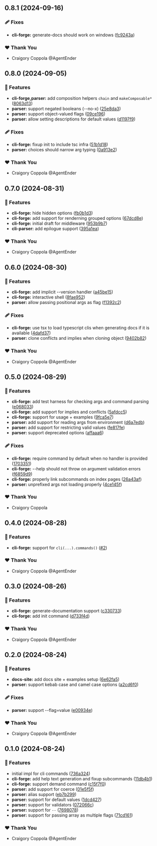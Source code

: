 ## 0.8.1 (2024-09-16)


### 🩹 Fixes

- **cli-forge:** generate-docs should work on windows ([fc9243a](https://github.com/agentender/cli-forge/commit/fc9243a))

### ❤️  Thank You

- Craigory Coppola @AgentEnder

## 0.8.0 (2024-09-05)


### 🚀 Features

- **cli-forge,parser:** add composition helpers `chain` and `makeComposable*` ([8063d13](https://github.com/agentender/cli-forge/commit/8063d13))
- **parser:** support negated booleans (--no-x) ([25e8da3](https://github.com/agentender/cli-forge/commit/25e8da3))
- **parser:** support object-valued flags ([09ce196](https://github.com/agentender/cli-forge/commit/09ce196))
- **parser:** allow setting descriptions for default values ([d1197f9](https://github.com/agentender/cli-forge/commit/d1197f9))

### 🩹 Fixes

- **cli-forge:** fixup init to include tsc infra ([51b1d18](https://github.com/agentender/cli-forge/commit/51b1d18))
- **parser:** choices should narrow arg typing ([0a913e2](https://github.com/agentender/cli-forge/commit/0a913e2))

### ❤️  Thank You

- Craigory Coppola @AgentEnder

## 0.7.0 (2024-08-31)


### 🚀 Features

- **cli-forge:** hide hidden options ([fb0b1d3](https://github.com/agentender/cli-forge/commit/fb0b1d3))
- **cli-forge:** add support for renderning grouped options ([67dcd8e](https://github.com/agentender/cli-forge/commit/67dcd8e))
- **cli-forge:** initial draft for middleware ([953b9b7](https://github.com/agentender/cli-forge/commit/953b9b7))
- **cli-parser:** add epilogue support ([395a1ea](https://github.com/agentender/cli-forge/commit/395a1ea))

### ❤️  Thank You

- Craigory Coppola @AgentEnder

## 0.6.0 (2024-08-30)


### 🚀 Features

- **cli-forge:** add implicit --version handler ([a45be15](https://github.com/agentender/cli-forge/commit/a45be15))
- **cli-forge:** interactive shell ([8fae952](https://github.com/agentender/cli-forge/commit/8fae952))
- **parser:** allow passing positional args as flag ([f1392c2](https://github.com/agentender/cli-forge/commit/f1392c2))

### 🩹 Fixes

- **cli-forge:** use tsx to load typescript clis when generating docs if it is available ([4dafd37](https://github.com/agentender/cli-forge/commit/4dafd37))
- **parser:** clone conflicts and implies when cloning object ([9402b82](https://github.com/agentender/cli-forge/commit/9402b82))

### ❤️  Thank You

- Craigory Coppola @AgentEnder

## 0.5.0 (2024-08-29)


### 🚀 Features

- **cli-forge:** add test harness for checking args and command parsing ([e068033](https://github.com/agentender/cli-forge/commit/e068033))
- **cli-forge:** add support for implies and conflicts ([5afdcc5](https://github.com/agentender/cli-forge/commit/5afdcc5))
- **cli-forge:** support for usage + examples ([9fca5e7](https://github.com/agentender/cli-forge/commit/9fca5e7))
- **parser:** add support for reading args from environment ([d6a7edb](https://github.com/agentender/cli-forge/commit/d6a7edb))
- **parser:** add support for restricting valid values ([fe817fe](https://github.com/agentender/cli-forge/commit/fe817fe))
- **parser:** support deprecated options ([affaaa6](https://github.com/agentender/cli-forge/commit/affaaa6))

### 🩹 Fixes

- **cli-forge:** require command by default when no handler is provided ([1703351](https://github.com/agentender/cli-forge/commit/1703351))
- **cli-forge:** --help should not throw on argument validation errors ([f6859d9](https://github.com/agentender/cli-forge/commit/f6859d9))
- **cli-forge:** properly link subcommands on index pages ([26a43af](https://github.com/agentender/cli-forge/commit/26a43af))
- **parser:** unprefixed args not loading properly ([4ce145f](https://github.com/agentender/cli-forge/commit/4ce145f))

### ❤️  Thank You

- Craigory Coppola

## 0.4.0 (2024-08-28)


### 🚀 Features

- **cli-forge:** support for `cli(...).commands()` ([#2](https://github.com/agentender/cli-forge/pull/2))

### ❤️  Thank You

- Craigory Coppola @AgentEnder

## 0.3.0 (2024-08-26)


### 🚀 Features

- **cli-forge:** generate-documentation support ([c330733](https://github.com/agentender/cli-forge/commit/c330733))
- **cli-forge:** add init command ([d733f4d](https://github.com/agentender/cli-forge/commit/d733f4d))

### ❤️  Thank You

- Craigory Coppola @AgentEnder

## 0.2.0 (2024-08-24)


### 🚀 Features

- **docs-site:** add docs site + examples setup ([6e62fa5](https://github.com/agentender/cli-forge/commit/6e62fa5))
- **parser:** support kebab case and camel case options ([a2cd6f0](https://github.com/agentender/cli-forge/commit/a2cd6f0))

### 🩹 Fixes

- **parser:** support --flag=value ([e00934e](https://github.com/agentender/cli-forge/commit/e00934e))

### ❤️  Thank You

- Craigory Coppola @AgentEnder

## 0.1.0 (2024-08-24)


### 🚀 Features

- initial impl for cli commands ([736a324](https://github.com/AgentEnder/cli-forge/commit/736a324))
- **cli-forge:** add help text generation and fixup subcommands ([11db4b1](https://github.com/AgentEnder/cli-forge/commit/11db4b1))
- **cli-forge:** support demand command ([c15f7f0](https://github.com/AgentEnder/cli-forge/commit/c15f7f0))
- **parser:** add support for coerce ([01e5f5f](https://github.com/AgentEnder/cli-forge/commit/01e5f5f))
- **parser:** alias support ([eb7b299](https://github.com/AgentEnder/cli-forge/commit/eb7b299))
- **parser:** support for default values ([1dcd427](https://github.com/AgentEnder/cli-forge/commit/1dcd427))
- **parser:** support for validators ([072066c](https://github.com/AgentEnder/cli-forge/commit/072066c))
- **parser:** support for `--` ([7698078](https://github.com/AgentEnder/cli-forge/commit/7698078))
- **parser:** support for passing array as multiple flags ([71cd161](https://github.com/AgentEnder/cli-forge/commit/71cd161))

### ❤️  Thank You

- Craigory Coppola @AgentEnder